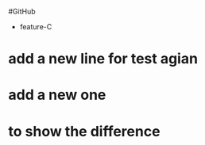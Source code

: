 #GitHub

- feature-C
# add a new line for test agian
# add     a new one
# to show the difference
#







